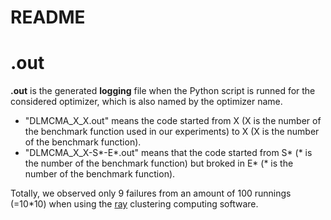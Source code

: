 # README

# .out

**.out** is the generated **logging** file when the Python script is runned for the considered optimizer, which is also named by the optimizer name.

* "DLMCMA_X_X.out" means the code started from X (X is the number of the benchmark function used in our experiments) to X (X is the number of the benchmark function).
* "DLMCMA_X_X-S*-E*.out" means that the code started from S* (* is the number of the benchmark function) but broked in E* (* is the number of the benchmark function).

Totally, we observed only 9 failures from an amount of 100 runnings (=10*10) when using the [ray](https://www.ray.io/) clustering computing software.
